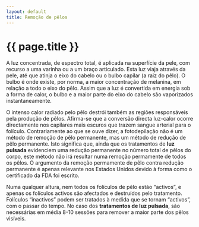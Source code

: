 ```yaml
---
layout: default
title: Remoção de pêlos
---
```


# {{ page.title }}

A luz concentrada, de espectro total, é aplicada na superfície da pele, com recurso a uma varinha ou a um braço articulado. Esta luz viaja através da pele, até que atinja o eixo do cabelo ou o bulbo capilar (a raiz do pêlo). O bulbo é onde existe, por norma, a maior concentração de melanina, em relação a todo o eixo do pêlo. Assim que a luz é convertida em energia sob a forma de calor, o bulbo e a maior parte do eixo do cabelo são vaporizados instantaneamente.

O intenso calor radiado pelo pêlo destrói também as regiões responsáveis pela produção de pêlos. Afirma-se que a conversão directa luz-calor ocorre directamente nos capilares mais escuros que trazem sangue arterial para o folículo. Contrariamente ao que se ouve dizer, a fotodepilação não é um método de remoção de pêlo permanente, mas um método de redução de pêlo permanente. Isto significa que, ainda que os tratamentos de <strong>luz pulsada</strong> evidenciem uma redução permanente no número total de pêlos do corpo, este método não irá resultar numa remoção permamente de todos os pêlos. O argumento da remoção permamente de pêlo contra redução permanente é apenas relevante nos Estados Unidos devido à forma como o certificado da FDA foi escrito.

Numa qualquer altura, nem todos os folículos de pêlo estão “activos”, e apenas os folículos activos são afectados e destruídos pelo tratamento. Folículos “inactivos” podem ser tratados à medida que se tornam “activos”, com o passar do tempo. No caso dos <strong>tratamentos de luz pulsada</strong>, são necessárias em média 8-10 sessões para remover a maior parte dos pêlos visíveis.